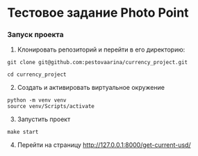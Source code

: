 # Тестовое задание Photo Point
### Запуск проекта

1. Клонировать репозиторий и перейти в его директорию:
```
git clone git@github.com:pestovaarina/currency_project.git
``` 
```
cd currency_project
```
2. Создать и активировать виртуальное окружение
```
python -m venv venv
source venv/Scripts/activate
``` 
3. Запустить проект
```
make start
```
4. Перейти на страницу http://127.0.0.1:8000/get-current-usd/
